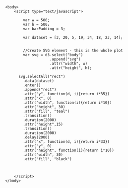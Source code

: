 <!DOCTYPE html>
<html lang="en">
	<head>
		<meta charset="utf-8">
		<title>D3: A true bar chart with SVG rects</title>
      <script type="text/javascript" src="http://d3js.org/d3.v3.min.js"></script>
		<style type="text/css">
			/* No style rules here yet */		
		</style>
	</head>
  
	<body>
		<script type="text/javascript">

			var w = 500;
			var h = 500;
			var barPadding = 3;
			
			var dataset = [3, 20, 5, 19, 34, 18, 23, 14];
          
          
			//Create SVG element - this is the whole plot
			var svg = d3.select("body")
						.append("svg")
						.attr("width", w)
						.attr("height", h);
          
          svg.selectAll("rect")
            .data(dataset)
            .enter()
            .append("rect")
            .attr("y", function(d, i){return i*35})
            .attr("x", 0)
            .attr("width", function(i){return i*10})
            .attr("height", 30)
            .attr("fill", "teal")
            .transition()
            .duration(2000)
            .attr("height",15)
            .transition()
            .duration(2000)
            .delay(2000)
            .attr("x", function(d, i){return i*33})
            .attr("y", 0)
            .attr("height", function(i){return i*10})
            .attr("width", 30)
            .attr("fill", "black")
          

            
		</script>
	</body>
</html>
